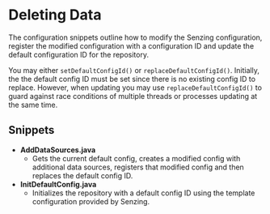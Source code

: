 # Deleting Data

The configuration snippets outline how to modify the Senzing configuration, register the modified configuration with a configuration ID and update the default configuration ID for the repository.

You may either `setDefaultConfigId()` or `replaceDefaultConfigId()`.  Initially, the the default config ID must be set since there is no existing config ID to replace.  However, when updating you may use `replaceDefaultConfigId()` to guard against race conditions of multiple threads or processes updating at the same time.

## Snippets

* **AddDataSources.java**
  * Gets the current default config, creates a modified config with additional data sources, registers that modified config and then replaces the default config ID.
* **InitDefaultConfig.java**
  * Initializes the repository with a default config ID using the template configuration provided by Senzing.
